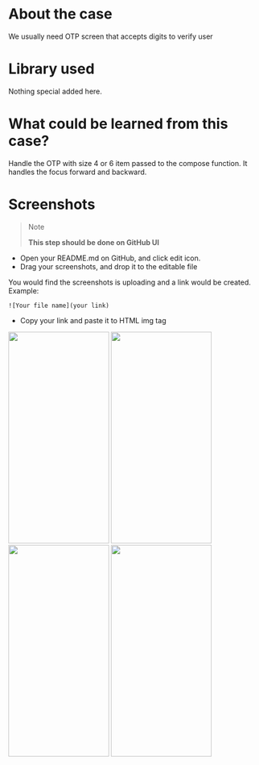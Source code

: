 # About the case

We usually need OTP screen that accepts digits to verify user

# Library used

Nothing special added here.


# What could be learned from this case?

Handle the OTP with size 4 or 6 item passed to the compose function.
It handles the focus forward and backward.

# Screenshots

> Note
>
> **This step should be done on GitHub UI**

* Open your README.md on GitHub, and click edit icon.
* Drag your screenshots, and drop it to the editable file

You would find the screenshots is uploading and a link would be created. Example:

```
![Your file name](your link)
```

* Copy your link and paste it to HTML img tag


<p>
<img src= "your link" width="200" height="420"/>
<img src= "your link" width="200" height="420"/>
<img src= "your link" width="200" height="420"/>
<img src= "your link" width="200" height="420"/>
</p>